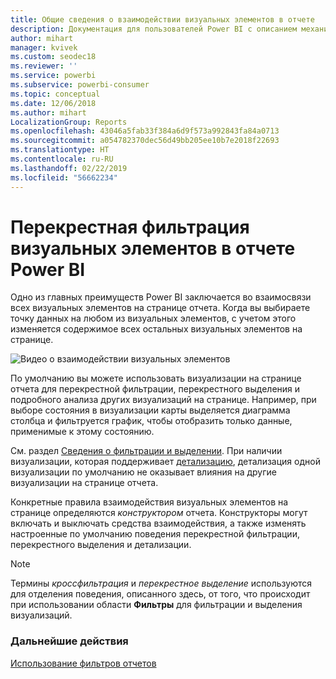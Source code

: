 ```yaml
---
title: Общие сведения о взаимодействии визуальных элементов в отчете
description: Документация для пользователей Power BI с описанием механизма взаимодействия визуальных элементов на странице отчета.
author: mihart
manager: kvivek
ms.custom: seodec18
ms.reviewer: ''
ms.service: powerbi
ms.subservice: powerbi-consumer
ms.topic: conceptual
ms.date: 12/06/2018
ms.author: mihart
LocalizationGroup: Reports
ms.openlocfilehash: 43046a5fab33f384a6d9f573a992843fa84a0713
ms.sourcegitcommit: a054782370dec56d49bb205ee10b7e2018f22693
ms.translationtype: HT
ms.contentlocale: ru-RU
ms.lasthandoff: 02/22/2019
ms.locfileid: "56662234"
---
```

# <a name="how-visuals-cross-filter-each-other-in-a-power-bi-report"></a>Перекрестная фильтрация визуальных элементов в отчете Power BI
Одно из главных преимуществ Power BI заключается во взаимосвязи всех визуальных элементов на странице отчета. Когда вы выбираете точку данных на любом из визуальных элементов, с учетом этого изменяется содержимое всех остальных визуальных элементов на странице. 

![Видео о взаимодействии визуальных элементов](media/end-user-interactions/interactions.gif)

По умолчанию вы можете использовать визуализации на странице отчета для перекрестной фильтрации, перекрестного выделения и подробного анализа других визуализаций на странице. Например, при выборе состояния в визуализации карты выделяется диаграмма столбца и фильтруется график, чтобы отобразить только данные, применимые к этому состоянию.

См. раздел [Сведения о фильтрации и выделении](../power-bi-reports-filters-and-highlighting.md). При наличии визуализации, которая поддерживает [детализацию](../power-bi-visualization-drill-down.md), детализация одной визуализации по умолчанию не оказывает влияния на другие визуализации на странице отчета. 

Конкретные правила взаимодействия визуальных элементов на странице определяются *конструктором* отчета. Конструкторы могут включать и выключать средства взаимодействия, а также изменять настроенные по умолчанию поведения перекрестной фильтрации, перекрестного выделения и детализации.
  
> [!NOTE]
> Термины *кроссфильтрация* и *перекрестное выделение* используются для отделения поведения, описанного здесь, от того, что происходит при использовании области **Фильтры** для фильтрации и выделения визуализаций.  

### <a name="next-steps"></a>Дальнейшие действия
[Использование фильтров отчетов](../power-bi-how-to-report-filter.md)

